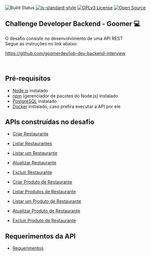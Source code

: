 ![Build Status](https://github.com/wpaq/goomer-lista-rango/actions/workflows/deployment.yaml/badge.svg)
[![js-standard-style](https://img.shields.io/badge/code%20style-standard-brightgreen.svg)](http://standardjs.com)
[![GPLv3 License](https://img.shields.io/badge/License-GPL%20v3-yellow.svg)](https://opensource.org/licenses/)
[![Open Source](https://badges.frapsoft.com/os/v1/open-source.svg?v=103)](https://opensource.org/)

## Challenge Developer Backend - Goomer :computer:

O desafio consiste no desenvolvimento de uma API REST
<br>
Segue as instruções no link abaixo:

https://github.com/goomerdev/job-dev-backend-interview

<br>

## Pré-requisitos

- [Node.js](https://nodejs.org/) instalado
- [npm](https://www.npmjs.com/) (gerenciador de pacotes do Node.js) instalado
- [PostgreSQL](https://www.postgresql.org/) instalado
- [Docker](https://www.docker.com) instalado, caso prefira executar a API por ele

## APIs construídas no desafio

- [Criar Restaurante](./requirements/api/restaurant/add-restaurant.md)
- [Listar Restaurantes](./requirements/api/restaurant/load-restaurants.md)
- [Listar um Restaurante](./requirements/api/restaurant/load-restaurant-by-id.md)
- [Atualizar Restaurante](./requirements/api/restaurant/update-restaurant.md)
- [Excluir Restaurante](./requirements/api/restaurant/delete-restaurant.md)

- [Criar Produto de Restaurante](./requirements/api/product/add-product.md)
- [Listar Produtos de Restaurante](./requirements/api/product/load-products.md)
- [Listar um Produto de Restaurante](./requirements/api/product/load-product-by-id.md)
- [Atualizar Produto de Restaurante](./requirements/api/product/update-produtct.md)
- [Excluir Produto de Restaurante](./requirements/api/product/delete-product.md)

## Requerimentos da API

- [Requerimentos](./requirements/requirements.md)